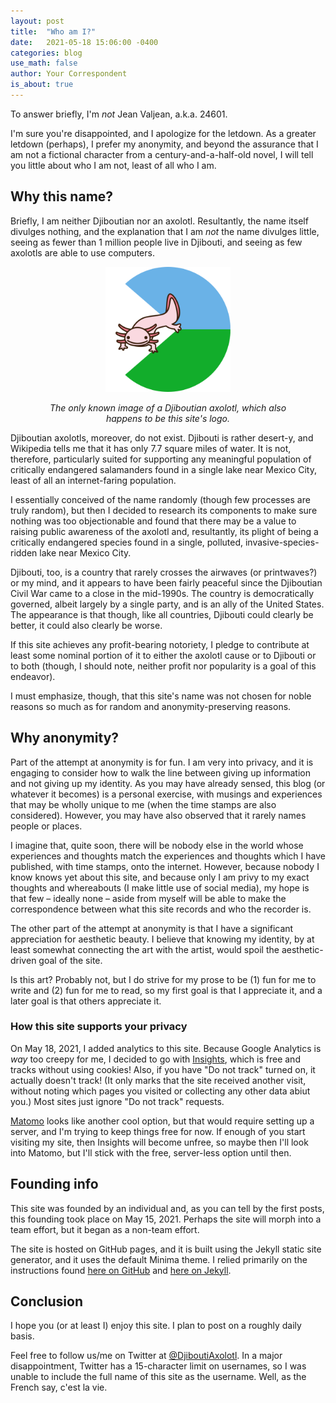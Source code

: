 ```yaml
---
layout: post
title:  "Who am I?"
date:   2021-05-18 15:06:00 -0400
categories: blog
use_math: false
author: Your Correspondent
is_about: true
---
```


To answer briefly, I'm *not* Jean Valjean, a.k.a. 24601.

I'm sure you're disappointed, and I apologize for the letdown. As a greater letdown (perhaps), I prefer my anonymity, and beyond the assurance that I am not a fictional character from a century-and-a-half-old novel, I will tell you little about who I am not, least of all who I am.

## Why this name?

Briefly, I am neither Djiboutian nor an axolotl. Resultantly, the name itself divulges nothing, and the explanation that I am *not* the name divulges little, seeing as fewer than 1 million people live in Djibouti, and seeing as few axolotls are able to use computers.

<figure class="align-center">
	<p align="center">
		<img src="/images/2021-05-18-site-logo.png" alt="site logo: a djiboutian axolotl" width="200" >
	</p>
	<figcaption>
		<p align="center"><i>The only known image of a Djiboutian axolotl, which also happens to be this site's logo.</i></p>
	</figcaption>
</figure> 

Djiboutian axolotls, moreover, do not exist. Djibouti is rather desert-y, and Wikipedia tells me that it has only 7.7 square miles of water. It is not, therefore, particularly suited for supporting any meaningful population of critically endangered salamanders found in a single lake near Mexico City, least of all an internet-faring population.

I essentially conceived of the name randomly (though few processes are truly random), but then I decided to research its components to make sure nothing was too objectionable and found that there may be a value to raising public awareness of the axolotl and, resultantly, its plight of being a critically endangered species found in a single, polluted, invasive-species-ridden lake near Mexico City.

Djibouti, too, is a country that rarely crosses the airwaves (or printwaves?) or my mind, and it appears to have been fairly peaceful since the Djiboutian Civil War came to a close in the mid-1990s. The country is democratically governed, albeit largely by a single party, and is an ally of the United States. The appearance is that though, like all countries, Djibouti could clearly be better, it could also clearly be worse.

If this site achieves any profit-bearing notoriety, I pledge to contribute at least some nominal portion of it to either the axolotl cause or to Djibouti or to both (though, I should note, neither profit nor popularity is a goal of this endeavor).

I must emphasize, though, that this site's name was not chosen for noble reasons so much as for random and anonymity-preserving reasons.

## Why anonymity?

Part of the attempt at anonymity is for fun. I am very into privacy, and it is engaging to consider how to walk the line between giving up information and not giving up my identity. As you may have already sensed, this blog (or whatever it becomes) is a personal exercise, with musings and experiences that may be wholly unique to me (when the time stamps are also considered). However, you may have also observed that it rarely names people or places.

I imagine that, quite soon, there will be nobody else in the world whose experiences and thoughts match the experiences and thoughts which I have published, with time stamps, onto the internet. However, because nobody I know knows yet about this site, and because only I am privy to my exact thoughts and whereabouts (I make little use of social media), my hope is that few &ndash; ideally none &ndash; aside from myself will be able to make the correspondence between what this site records and who the recorder is.

The other part of the attempt at anonymity is that I have a significant appreciation for aesthetic beauty. I believe that knowing my identity, by at least somewhat connecting the art with the artist, would spoil the aesthetic-driven goal of the site.

Is this art? Probably not, but I do strive for my prose to be (1) fun for me to write and (2) fun for me to read, so my first goal is that I appreciate it, and a later goal is that others appreciate it.

### How this site supports your privacy

On May 18, 2021, I added analytics to this site. Because Google Analytics is *way* too creepy for me, I decided to go with [Insights](https://getinsights.io), which is free and tracks without using cookies! Also, if you have "Do not track" turned on, it actually doesn't track! (It only marks that the site received another visit, without noting which pages you visited or collecting any other data abiut you.) Most sites just ignore "Do not track" requests.

[Matomo](https://matomo.org/) looks like another cool option, but that would require setting up a server, and I'm trying to keep things free for now. If enough of you start visiting my site, then Insights will become unfree, so maybe then I'll look into Matomo, but I'll stick with the free, server-less option until then.

## Founding info

This site was founded by an individual and, as you can tell by the first posts, this founding took place on May 15, 2021. Perhaps the site will morph into a team effort, but it began as a non-team effort.

The site is hosted on GitHub pages, and it is built using the Jekyll static site generator, and it uses the default Minima theme. I relied primarily on the instructions found [here on GitHub](https://docs.github.com/en/pages/setting-up-a-github-pages-site-with-jekyll) and [here on Jekyll](https://jekyllrb.com/docs/).

## Conclusion

I hope you (or at least I) enjoy this site. I plan to post on a roughly daily basis.

Feel free to follow us/me on Twitter at [@DjiboutiAxolotl](https://twitter.com/DjiboutiAxolotl). In a major disappointment, Twitter has a 15-character limit on usernames, so I was unable to include the full name of this site as the username. Well, as the French say, c'est la vie.
